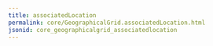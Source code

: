 ```yaml
---
title: associatedLocation
permalink: core/GeographicalGrid.associatedLocation.html
jsonid: core_geographicalgrid_associatedlocation
---
```

